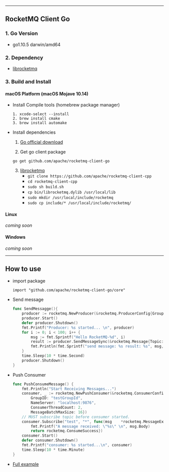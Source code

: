 ----------
## RocketMQ Client Go

### 1. Go Version
* go1.10.5 darwin/amd64


### 2. Dependency
* [librocketmq](https://github.com/apache/rocketmq-client-cpp)	

### 3. Build and Install
#### macOS Platform (macOS Mojave 10.14)
* Install Compile tools (homebrew package manager)
    ```
    1. xcode-select --install
    2. brew install cmake
    3. brew install automake
    ```
* Install dependencies
    1. [Go official download](https://golang.org/dl/)

    2. Get go client package
    ```
    go get github.com/apache/rocketmq-client-go
    ```
    3. [librocketmq](https://github.com/apache/rocketmq-client-cpp)
        - `git clone https://github.com/apache/rocketmq-client-cpp`
        - `cd rocketmq-client-cpp`
        - `sudo sh build.sh` 
        - `cp bin/librocketmq.dylib /usr/local/lib`
        - `sudo mkdir /usr/local/include/rocketmq`
        - `sudo cp include/* /usr/local/include/rocketmq/`

#### Linux

*coming soon*

#### Windows

*coming soon*

----------
## How to use

- import package
    ```
    import "github.com/apache/rocketmq-client-go/core"
    ```
- Send message
    ```go
    func SendMessagge(){
        producer := rocketmq.NewProducer(&rocketmq.ProducerConfig{GroupID: "testGroup", NameServer: "localhost:9876"})
        producer.Start()
        defer producer.Shutdown()
        fmt.Printf("Producer: %s started... \n", producer)
	    for i := 0; i < 100; i++ {
		    msg := fmt.Sprintf("Hello RocketMQ-%d", i)
		    result := producer.SendMessageSync(&rocketmq.Message{Topic: "test", Body: msg})
		    fmt.Println(fmt.Sprintf("send message: %s result: %s", msg, result))
        }
        time.Sleep(10 * time.Second)
	    producer.Shutdown()
    }
    ```
- Push Consumer
    ```go
    func PushConsumeMessage() {
	    fmt.Println("Start Receiving Messages...")
	    consumer, _ := rocketmq.NewPushConsumer(&rocketmq.ConsumerConfig{
            GroupID: "testGroupId", 
            NameServer: "localhost:9876",
            ConsumerThreadCount: 2, 
            MessageBatchMaxSize: 16})
	    // MUST subscribe topic before consumer started.
	    consumer.Subscribe("test", "*", func(msg    *rocketmq.MessageExt)rocketmq.ConsumeStatus {
		    fmt.Printf("A message received: \"%s\" \n", msg.Body)
		    return rocketmq.ConsumeSuccess})
	    consumer.Start()
	    defer consumer.Shutdown()
	    fmt.Printf("consumer: %s started...\n", consumer)
	    time.Sleep(10 * time.Minute)
    }
    ```
- [Full example](../examples)